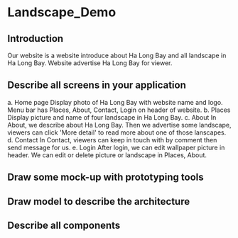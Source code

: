 # Landscape_Demo 
## Introduction
Our website is a website introduce about Ha Long Bay and all landscape in Ha Long Bay. Website advertise Ha Long Bay for viewer.

## Describe all screens in your application
  a. Home page
  Display photo of Ha Long Bay with website name and logo. Menu bar has Places, About, Contact, Login on header of website.
  b. Places
  Display picture and name of four landscape in Ha Long Bay.
  c. About
  In About, we describe about Ha Long Bay. Then we advertise some landscape, viewers can click 'More detail' to read more about one of those lanscapes.
  d. Contact
  In Contact, viewers can keep in touch with by comment then send message for us.
  e. Login
  After login, we can edit wallpaper picture in header. We can edit or delete picture or landscape in Places, About.
## Draw some mock-up with prototyping tools
## Draw model to describe the architecture
## Describe all components
